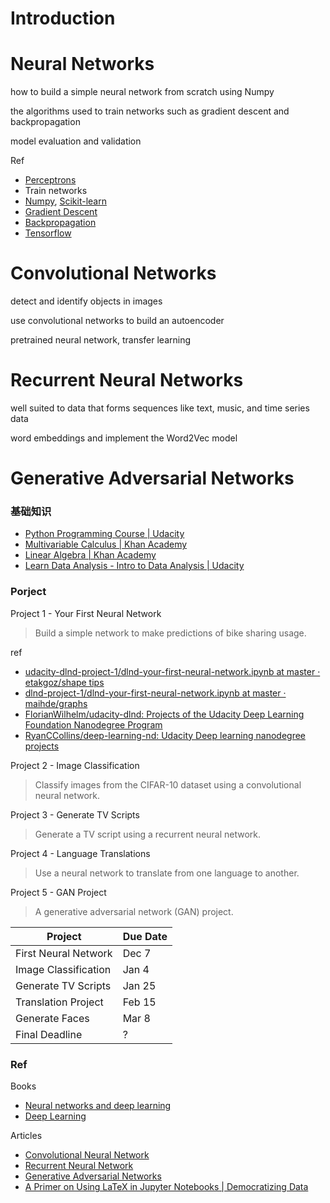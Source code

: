 # Introduction

# Neural Networks


how to build a simple neural network from scratch using Numpy

the algorithms used to train networks such as gradient descent and backpropagation

model evaluation and validation


Ref

- [Perceptrons](https://en.wikipedia.org/wiki/Perceptron)
- Train networks
- [Numpy](http://www.numpy.org/), [Scikit-learn](http://scikit-learn.org/)
- [Gradient Descent](https://en.wikipedia.org/wiki/Gradient_descent)
- [Backpropagation](http://neuralnetworksanddeeplearning.com/chap2.html)
- [Tensorflow](http://tensorflow.org/)


# Convolutional Networks

detect and identify objects in images

use convolutional networks to build an autoencoder

pretrained neural network, transfer learning

# Recurrent Neural Networks

well suited to data that forms sequences like text, music, and time series data

word embeddings and implement the Word2Vec model

# Generative Adversarial Networks

### 基础知识

- [Python Programming Course | Udacity](https://www.udacity.com/course/programming-foundations-with-python--ud036)
- [Multivariable Calculus | Khan Academy](https://www.khanacademy.org/math/multivariable-calculus)
- [Linear Algebra | Khan Academy](https://www.khanacademy.org/math/linear-algebra)
- [Learn Data Analysis - Intro to Data Analysis | Udacity](https://www.udacity.com/course/intro-to-data-analysis--ud170)

### Porject

Project 1 - Your First Neural Network
>Build a simple network to make predictions of bike sharing usage.

ref
- [udacity-dlnd-project-1/dlnd-your-first-neural-network.ipynb at master · etakgoz/shape tips](https://github.com/etakgoz/udacity-dlnd-project-1/blob/master/dlnd-your-first-neural-network.ipynb)
- [dlnd-project-1/dlnd-your-first-neural-network.ipynb at master · maihde/graphs](https://github.com/maihde/dlnd-project-1/blob/master/dlnd-your-first-neural-network.ipynb)
- [FlorianWilhelm/udacity-dlnd: Projects of the Udacity Deep Learning Foundation Nanodegree Program](https://github.com/FlorianWilhelm/udacity-dlnd)
- [RyanCCollins/deep-learning-nd: Udacity Deep learning nanodegree projects](https://github.com/RyanCCollins/deep-learning-nd)


Project 2 - Image Classification
>Classify images from the CIFAR-10 dataset using a convolutional neural network.

Project 3 - Generate TV Scripts
>Generate a TV script using a recurrent neural network.

Project 4 - Language Translations
>Use a neural network to translate from one language to another.

Project 5 - GAN Project
>A generative adversarial network (GAN) project.

Project	|Due Date
---|---
First Neural Network	|Dec 7
Image Classification	|Jan 4
Generate TV Scripts	|Jan 25
Translation Project	|Feb 15
Generate Faces	|Mar 8
Final Deadline	|?

### Ref
Books

- [Neural networks and deep learning](http://neuralnetworksanddeeplearning.com/)
- [Deep Learning](http://www.deeplearningbook.org/)



Articles

- [Convolutional Neural Network](http://neuralnetworksanddeeplearning.com/chap6.html)
- [Recurrent Neural Network](http://colah.github.io/posts/2015-08-Understanding-LSTMs/)
- [Generative Adversarial Networks](https://channel9.msdn.com/Events/Neural-Information-Processing-Systems-Conference/Neural-Information-Processing-Systems-Conference-NIPS-2016/Generative-Adversarial-Networks)
- [A Primer on Using LaTeX in Jupyter Notebooks | Democratizing Data](http://data-blog.udacity.com/posts/2016/10/latex-primer/)
